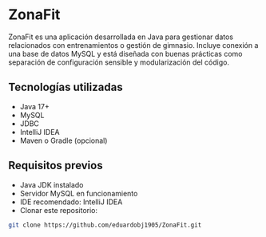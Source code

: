 # ZonaFit

ZonaFit es una aplicación desarrollada en Java para gestionar datos relacionados con entrenamientos o gestión de gimnasio. Incluye conexión a una base de datos MySQL y está diseñada con buenas prácticas como separación de configuración sensible y modularización del código.

## Tecnologías utilizadas

- Java 17+
- MySQL
- JDBC
- IntelliJ IDEA
- Maven o Gradle (opcional)

## Requisitos previos

- Java JDK instalado
- Servidor MySQL en funcionamiento
- IDE recomendado: IntelliJ IDEA
- Clonar este repositorio:

```bash
git clone https://github.com/eduardobj1905/ZonaFit.git
